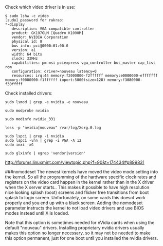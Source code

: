 Check which video driver is in use:
        
    $ sudo lshw -c video
    [sudo] password for rakrao: 
    *-display               
       description: VGA compatible controller
       product: GK107GLM [Quadro K1000M]
       vendor: NVIDIA Corporation
       physical id: 0
       bus info: pci@0000:01:00.0
       version: a1
       width: 64 bits
       clock: 33MHz
       capabilities: pm msi pciexpress vga_controller bus_master cap_list rom
       configuration: driver=nouveau latency=0
       resources: irq:44 memory:f2000000-f2ffffff memory:e0000000-efffffff memory:f0000000-f1ffffff ioport:5000(size=128) memory:f3080000-f30fffff

Check installed drivers:

    sudo lsmod | grep -e nvidia -e nouveau

    sudo modprobe nvidia
    
    sudo modinfo nvidia_331

    less -p "nvidia|nouveau" /var/log/Xorg.0.log

    sudo lspci | grep -i nvidia
    sudo lspci -vnn | grep -i VGA -A 12
    sudo inxi -xG

    sudo glxinfo | egrep 'vendor|version'


http://forums.linuxmint.com/viewtopic.php?f=90&t=174434#p899831

###nomodeset
The newest kernels have moved the video mode setting into the kernel. So all the programming of the hardware specific clock rates and registers on the video card happen in the kernel rather than in the X driver when the X server starts.. This makes it possible to have high resolution nice looking splash (boot) screens and flicker free transitions from boot splash to login screen. Unfortunately, on some cards this doesnt work properly and you end up with a black screen. Adding the nomodeset parameter instructs the kernel to not load video drivers and use BIOS modes instead until X is loaded.

Note that this option is sometimes needed for nVidia cards when using the default "nouveau" drivers. Installing proprietary nvidia drivers usually makes this option no longer necessary, so it may not be needed to make this option permanent, just for one boot until you installed the nvidia drivers.

